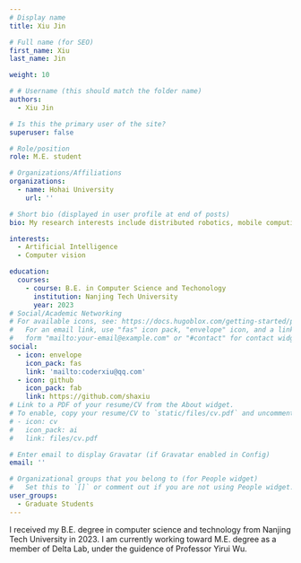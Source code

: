 ```yaml
---
# Display name
title: Xiu Jin

# Full name (for SEO)
first_name: Xiu
last_name: Jin

weight: 10

# # Username (this should match the folder name)
authors:
  - Xiu Jin

# Is this the primary user of the site?
superuser: false

# Role/position
role: M.E. student

# Organizations/Affiliations
organizations:
  - name: Hohai University
    url: ''

# Short bio (displayed in user profile at end of posts)
bio: My research interests include distributed robotics, mobile computing and programmable matter.

interests:
  - Artificial Intelligence
  - Computer vision

education:
  courses:
    - course: B.E. in Computer Science and Techonology
      institution: Nanjing Tech University
      year: 2023
# Social/Academic Networking
# For available icons, see: https://docs.hugoblox.com/getting-started/page-builder/#icons
#   For an email link, use "fas" icon pack, "envelope" icon, and a link in the
#   form "mailto:your-email@example.com" or "#contact" for contact widget.
social:
  - icon: envelope
    icon_pack: fas
    link: 'mailto:coderxiu@qq.com'
  - icon: github
    icon_pack: fab
    link: https://github.com/shaxiu
# Link to a PDF of your resume/CV from the About widget.
# To enable, copy your resume/CV to `static/files/cv.pdf` and uncomment the lines below.
# - icon: cv
#   icon_pack: ai
#   link: files/cv.pdf

# Enter email to display Gravatar (if Gravatar enabled in Config)
email: ''

# Organizational groups that you belong to (for People widget)
#   Set this to `[]` or comment out if you are not using People widget.
user_groups:
  - Graduate Students
---
```


I received my B.E. degree in computer science and technology from Nanjing Tech University in 2023. I am currently working toward M.E. degree as a member of Delta Lab, under the guidence of Professor Yirui Wu.
